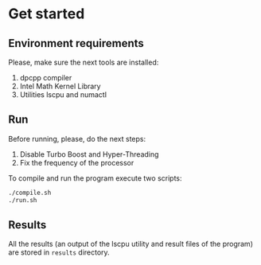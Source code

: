 # Get started

## Environment requirements

Please, make sure the next tools are installed:
1. dpcpp compiler
2. Intel Math Kernel Library
3. Utilities lscpu and numactl

## Run

Before running, please, do the next steps:
1. Disable Turbo Boost and Hyper-Threading
2. Fix the frequency of the processor

To compile and run the program execute two scripts:
```bash
./compile.sh
./run.sh
```

## Results

All the results (an output of the lscpu utility and result files of the program) are stored in `results` directory.
